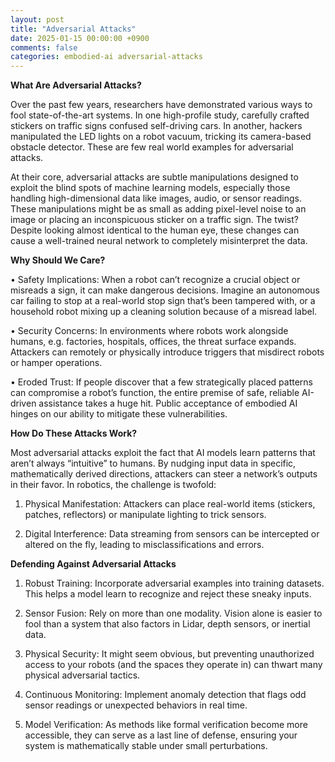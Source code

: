 ```yaml
---
layout: post
title: "Adversarial Attacks"
date: 2025-01-15 00:00:00 +0900
comments: false
categories: embodied-ai adversarial-attacks
---
```


**What Are Adversarial Attacks?**

Over the past few years, researchers have demonstrated various ways to fool state-of-the-art systems. In one high-profile study, carefully crafted stickers on traffic signs confused self-driving cars. In another, hackers manipulated the LED lights on a robot vacuum, tricking its camera-based obstacle detector. These are few real world examples for adversarial attacks.

At their core, adversarial attacks are subtle manipulations designed to exploit the blind spots of machine learning models, especially those handling high-dimensional data like images, audio, or sensor readings. These manipulations might be as small as adding pixel-level noise to an image or placing an inconspicuous sticker on a traffic sign. The twist? Despite looking almost identical to the human eye, these changes can cause a well-trained neural network to completely misinterpret the data.

**Why Should We Care?**

•	Safety Implications: When a robot can’t recognize a crucial object or misreads a sign, it can make dangerous decisions. Imagine an autonomous car failing to stop at a real-world stop sign that’s been tampered with, or a household robot mixing up a cleaning solution because of a misread label.

•	Security Concerns: In environments where robots work alongside humans, e.g. factories, hospitals, offices, the threat surface expands. Attackers can remotely or physically introduce triggers that misdirect robots or hamper operations.

•	Eroded Trust: If people discover that a few strategically placed patterns can compromise a robot’s function, the entire premise of safe, reliable AI-driven assistance takes a huge hit. Public acceptance of embodied AI hinges on our ability to mitigate these vulnerabilities.

**How Do These Attacks Work?**

Most adversarial attacks exploit the fact that AI models learn patterns that aren’t always “intuitive” to humans. By nudging input data in specific, mathematically derived directions, attackers can steer a network’s outputs in their favor. In robotics, the challenge is twofold:
	
1.	Physical Manifestation: Attackers can place real-world items (stickers, patches, reflectors) or manipulate lighting to trick sensors.
	
2.	Digital Interference: Data streaming from sensors can be intercepted or altered on the fly, leading to misclassifications and errors.



**Defending Against Adversarial Attacks**

1.	Robust Training: Incorporate adversarial examples into training datasets. This helps a model learn to recognize and reject these sneaky inputs.

2.	Sensor Fusion: Rely on more than one modality. Vision alone is easier to fool than a system that also factors in Lidar, depth sensors, or inertial data.

3.	Physical Security: It might seem obvious, but preventing unauthorized access to your robots (and the spaces they operate in) can thwart many physical adversarial tactics.

4.	Continuous Monitoring: Implement anomaly detection that flags odd sensor readings or unexpected behaviors in real time.

5.	Model Verification: As methods like formal verification become more accessible, they can serve as a last line of defense, ensuring your system is mathematically stable under small perturbations.